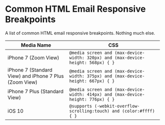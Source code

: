 # Common HTML Email Responsive Breakpoints
A list of common HTML email responsive breakpoints. Nothing much else.

| Media Name 	| CSS 	|
|------------	|-----	|
| iPhone 7 (Zoom View) 	| `@media screen and (max-device-width: 320px) and (max-device-height: 568px) { }` 	|
| iPhone 7 (Standard View) and iPhone 7 Plus (Zoom View) 	| `@media screen and (max-device-width: 375px) and (max-device-height: 667px) { }` 	|
| iPhone 7 Plus (Standard View) 	| `@media screen and (max-device-width: 414px) and (max-device-height: 776px) { }` 	|
| iOS 10   | `@supports (-webkit-overflow-scrolling:touch) and (color:#ffff) { }`   |
